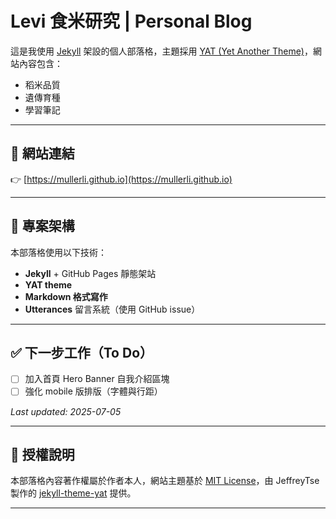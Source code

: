 # Levi 食米研究 | Personal Blog

這是我使用 [Jekyll](https://jekyllrb.com/) 架設的個人部落格，主題採用 [YAT (Yet Another Theme)](https://github.com/jeffreytse/jekyll-theme-yat)，網站內容包含：

- 稻米品質
- 遺傳育種
- 學習筆記

---

## 🔗 網站連結

👉 [https://mullerli.github.io](https://mullerli.github.io)

---

## 🧭 專案架構

本部落格使用以下技術：

- **Jekyll** + GitHub Pages 靜態架站
- **YAT theme**
- **Markdown 格式寫作**
- **Utterances** 留言系統（使用 GitHub issue）

---

## ✅ 下一步工作（To Do）

- [ ] 加入首頁 Hero Banner 自我介紹區塊
- [ ] 強化 mobile 版排版（字體與行距）

_Last updated: 2025-07-05_

---

## 📜 授權說明

本部落格內容著作權屬於作者本人，網站主題基於 [MIT License](https://opensource.org/licenses/MIT)，由 JeffreyTse 製作的 [jekyll-theme-yat](https://github.com/jeffreytse/jekyll-theme-yat) 提供。

---
